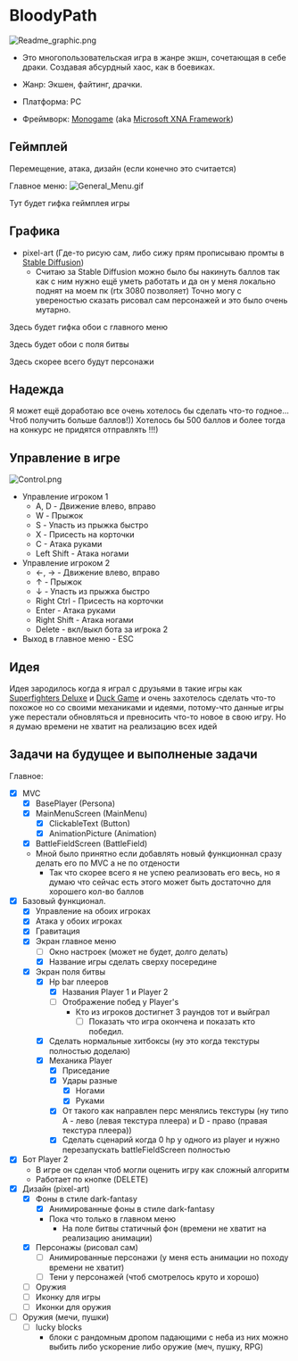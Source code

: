 # BloodyPath

![Readme_graphic.png](https://github.com/ve3xone/BloodyPath/.github/Readme_graphic.png)

- Это многопользовательская игра в жанре экшн, сочетающая в себе драки. Создавая абсурдный хаос, как в боевиках.

- Жанр: Экшен, файтинг, драчки.

- Платформа: PC

- Фреймворк: [Monogame](https://github.com/MonoGame/MonoGame) (aka [Microsoft XNA Framework](https://en.wikipedia.org/wiki/Microsoft_XNA))

## Геймплей 

Перемещение, атака, дизайн (если конечно это считается)

Главное меню:
![General_Menu.gif](https://github.com/ve3xone/BloodyPath/.github/General_Menu.gif)

Тут будет гифка геймплея игры

## Графика

- pixel-art (Где-то рисую сам, либо сижу прям прописываю промты в [Stable Diffusion](https://github.com/AUTOMATIC1111/stable-diffusion-webui))
    - Считаю за Stable Diffusion можно было бы накинуть баллов так как с ним нужно ещё уметь работать и да он у меня локально поднят на моем пк (rtx 3080 позволяет)
Точно могу с увереностью сказать рисовал сам персонажей и это было очень мутарно.

Здесь будет гифка обои с главного меню

Здесь будет обои с поля битвы

Здесь скорее всего будут персонажи

## Надежда

Я может ещё доработаю все очень хотелось бы сделать что-то годное... Чтоб получить больше баллов!)) Хотелось бы 500 баллов и более тогда на конкурс не придятся отправлять !!!)

## Управление в игре

![Control.png](https://github.com/ve3xone/BloodyPath/.github/Control.png)
- Управление игроком 1
    - A, D - Движение влево, вправо
    - W - Прыжок
    - S - Упасть из прыжка быстро
    - X - Присесть на корточки
    - С - Атака руками
    - Left Shift - Атака ногами
- Управление игроком 2
    - ←, → - Движение влево, вправо
    - ↑ - Прыжок
    - ↓ - Упасть из прыжка быстро
    - Right Ctrl - Присесть на корточки
    - Enter - Атака руками
    - Right Shift - Атака ногами
    - Delete - вкл/выкл бота за игрока 2
- Выход в главное меню - ESC

## Идея

Идея зародилось когда я играл с друзьями в такие игры как [Superfighters Deluxe](https://store.steampowered.com/app/855860/Superfighters_Deluxe/) и [Duck Game](https://store.steampowered.com/app/312530/Duck_Game/) и очень захотелось сделать что-то похожое но со своими механиками и идеями, потому-что данные игры уже перестали обновляться и превносить что-то новое в свою игру. Но я думаю времени не хватит на реализацию всех идей

## Задачи на будущее и выполненые задачи

Главное:

- [x] MVC
    - [x] BasePlayer (Persona)
    - [x] MainMenuScreen (MainMenu)
        - [x] ClickableText (Button)
        - [x] AnimationPicture (Animation)
    - [x] BattleFieldScreen (BattleField)
    - Мной было принятно если добавлять новый функционнал сразу делать его по MVC а не по отдености
        - Так что скорее всего я не успею реализовать его весь, но я думаю что сейчас есть этого может быть достаточно для хорошего кол-во баллов
- [x] Базовый функционал.
    - [x] Управление на обоих игроках
    - [x] Атака у обоих игроках
    - [x] Гравитация
    - [x] Экран главное меню
        - [ ] Окно настроек (может не будет, долго делать)
        - [x] Название игры сделать сверху посередине
    - [x] Экран поля битвы
        - [x] Hp bar плееров
            - [x] Названия Player 1 и Player 2
            - [ ] Отображение побед у Player's
                - Кто из игроков достигнет 3 раундов тот и выйграл
                  - [ ] Показать что игра окончена и показать кто победил.
        - [x] Сделать нормальные хитбоксы (ну это когда текстуры полностью доделаю)
        - [x] Механика Player
            - [x] Приседание
            - [x] Удары разные
                - [x] Ногами
                - [x] Руками
            - [x] От такого как направлен перс менялись текстуры (ну типо A - лево (левая текстура плеера) и D - право (правая текстура плеера))
            - [x] Сделать сценарий когда 0 hp у одного из player и нужно перезапускать battleFieldScreen полностью 
- [x] Бот Player 2
    - В игре он сделан чтоб могли оценить игру как сложный алгоритм
    - Работает по кнопке (DELETE)
- [x] Дизайн (pixel-art)
    - [x] Фоны в стиле dark-fantasy
        - [x] Анимированные фоны в стиле dark-fantasy
        - Пока что только в главном меню
          - На поле битвы статичный фон (времени не хватит на реализацию анимации)
    - [x] Персонажы (рисовал сам)
        - [ ] Анимированные персонажи (у меня есть анимации но походу времени не хватит)
        - [ ] Тени у персонажей (чтоб смотрелось круто и хорошо)
    - [ ] Оружия
    - [ ] Иконку для игры
    - [ ] Иконки для оружия
- [ ] Оружия (мечи, пушки)
    - [ ] lucky blocks 
        - блоки с рандомным дропом падающими с неба из них можно выбить либо ускорение либо оружие (меч, пушку, RPG)
